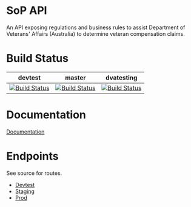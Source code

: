 # SoP API
An API exposing regulations and business rules to assist Department of Veterans' Affairs (Australia) to determine veteran compensation claims.

# Build Status 

|devtest|master|dvatesting|
|-------|------|-----------|
| [![Build Status](https://travis-ci.org/govlawtech/dva-sop-api.svg?branch=devtest)](https://travis-ci.org/govlawtech/dva-sop-api) | [![Build Status](https://travis-ci.org/govlawtech/dva-sop-api.svg?branch=master)](https://travis-ci.org/govlawtech/dva-sop-api)  | [![Build Status](https://travis-ci.org/govlawtech/dva-sop-api.svg?branch=dvatesting)](https://travis-ci.org/govlawtech/dva-sop-api) 

# Documentation

[Documentation](https://govlawtech.github.io/dva-sop-api-docs/)

# Endpoints

See source for routes.

* [Devtest](https://dvasopapi-devtest.azurewebsites.net/)
* [Staging](https://dvasopapi-staging.azurewebsites.net/)
* [Prod](https://dvasopapi.azurewebsites.net/)
